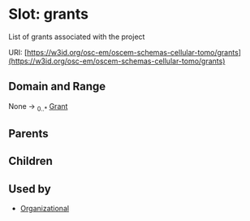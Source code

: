 
# Slot: grants

List of grants associated with the project

URI: [https://w3id.org/osc-em/oscem-schemas-cellular-tomo/grants](https://w3id.org/osc-em/oscem-schemas-cellular-tomo/grants)


## Domain and Range

None &#8594;  <sub>0..\*</sub> [Grant](Grant.md)

## Parents


## Children


## Used by

 * [Organizational](Organizational.md)
